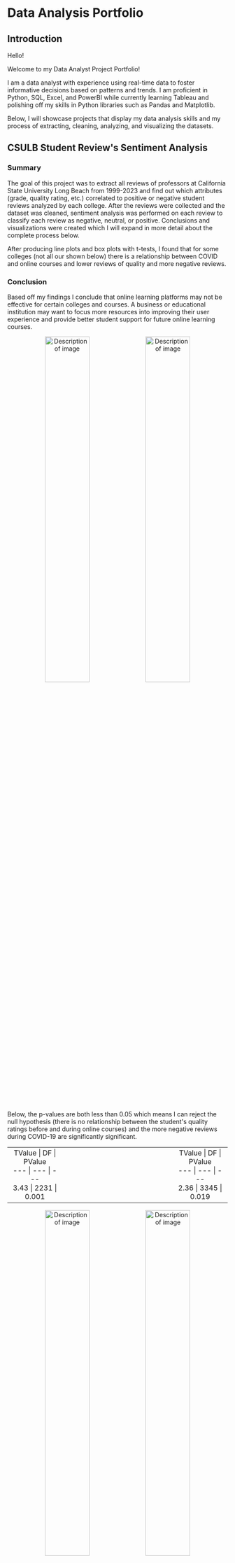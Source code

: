# Data Analysis Portfolio
## Introduction
Hello!

Welcome to my Data Analyst Project Portfolio! 

I am a data analyst with experience using real-time data to foster informative decisions based on patterns and trends. I am proficient in Python, SQL, Excel, and PowerBI while currently learning Tableau and polishing off my skills in Python libraries such as Pandas and Matplotlib.

Below, I will showcase projects that display my data analysis skills and my process of extracting, cleaning, analyzing, and visualizing the datasets.

## CSULB Student Review's Sentiment Analysis
### Summary

The goal of this project was to extract all reviews of professors at California State University Long Beach from 1999-2023 and find out which attributes (grade, quality rating, etc.) correlated to positive or negative student reviews analyzed by each college. After the reviews were collected and the dataset was cleaned, sentiment analysis was performed on each review to classify each review as negative, neutral, or positive. Conclusions and visualizations were created which I will expand in more detail about the complete process below.

After producing line plots and box plots with t-tests, I found that for some colleges (not all our shown below) there is a relationship between COVID and online courses and lower reviews of quality and more negative reviews.

### Conclusion

Based off my findings I conclude that online learning platforms may not be effective for certain colleges and courses. A business or educational institution may want to focus more resources into improving their user experience and provide better student support for future online learning courses.

<p align="center">
  <img src="https://github.com/user-attachments/assets/a4185b69-8e36-4a1f-ae7e-b16dc209e670" alt="Description of image" width="45%" style="display: inline-block;">
  <img src="https://github.com/user-attachments/assets/618e5224-f0bf-4a20-9eb2-13b901538e41" alt="Description of image" width="45%" style="display: inline-block;">
</p>

Below, the p-values are both less than 0.05 which means I can reject the null hypothesis (there is no relationship between the student's quality ratings before and during online courses) and the more negative reviews during COVID-19 are significantly significant.

<table align="center">
  <tr>
    <td align="center">
      TValue | DF | PValue <br>
      --- | --- | --- <br>
      3.43 | 2231 | 0.001
    </td>
    <td align="center" style="width: 50%;"></td> <!-- Spacer -->
    <td align="center">
      TValue | DF | PValue <br>
      --- | --- | --- <br>
      2.36 | 3345 | 0.019
    </td>
  </tr>
</table>

<p align="center">
  <img src="https://github.com/user-attachments/assets/591658f4-a92a-4300-8573-5312ec18128a" alt="Description of image" width="45%" style="display: inline-block;">
  <img src="https://github.com/user-attachments/assets/cc5b1ba8-6a35-499a-8cc1-d420a350e000" alt="Description of image" width="45%" style="display: inline-block;">
</p>

### Challenges

The most significant challenge I faced was after collecting all the reviews, I noticed that the same professor would have more than one entry because students either mispelled their name or they taught courses in slightly different departments. To resolve this issue, I combined two string distance metrics (Levenshtein and Jaro-Winkler) to perform name matching (done in Python) and create a mapping table (a CSV manipulated in Excel) that I used to match reviews that pertained to the same professor using their instructorIDs. My mapping table consists of over 250 paired professors.

<p align="center">
  <img src="https://github.com/user-attachments/assets/a1bd5f1f-4d47-4233-ae50-f9d5c4211591" alt="Description of image" width="90%" style="display: inline-block;">
</p>

### Data Collection and Preparation

To collect the required student review data I used the following api: https://github.com/Nobelz/RateMyProfessorAPI and the Python package Selenium to extract the elements I was looking for. I used the xpath of the element on the page to tell the script what to extract and stored all these attributes and instructors in a MySQL database. I then extracted the database into a CSV for cleansing the dataset and managing it in Excel.

<p align="center">
  <img src="https://github.com/user-attachments/assets/06dbb53d-0a07-492b-a36c-74beff20baf4" alt="Description of image" width="90%" style="display: inline-block;">
</p>

To prepare my data for creating visualizations using Minitab and PowerBI I needed to organize my data by college, aggregate the dates into years and remove duplicate or mispelled majors (ex. Computer Science and ComputerScience need to be one major). To accomplish this, I created pivot tables in Excel for each college that I could use to create visualizations of the data as seen above.

### PowerBI Interactive Dashboard

Below is a dashboard I created that makes use of a slicer to give insights and analyze snapshots of the data between different dates (top right).

<p align="center">
  <img src="https://github.com/user-attachments/assets/e98d43a5-6118-4d48-ab58-75b3dc88481a" alt="Description of image" width="90%" style="display: inline-block;">
</p>
